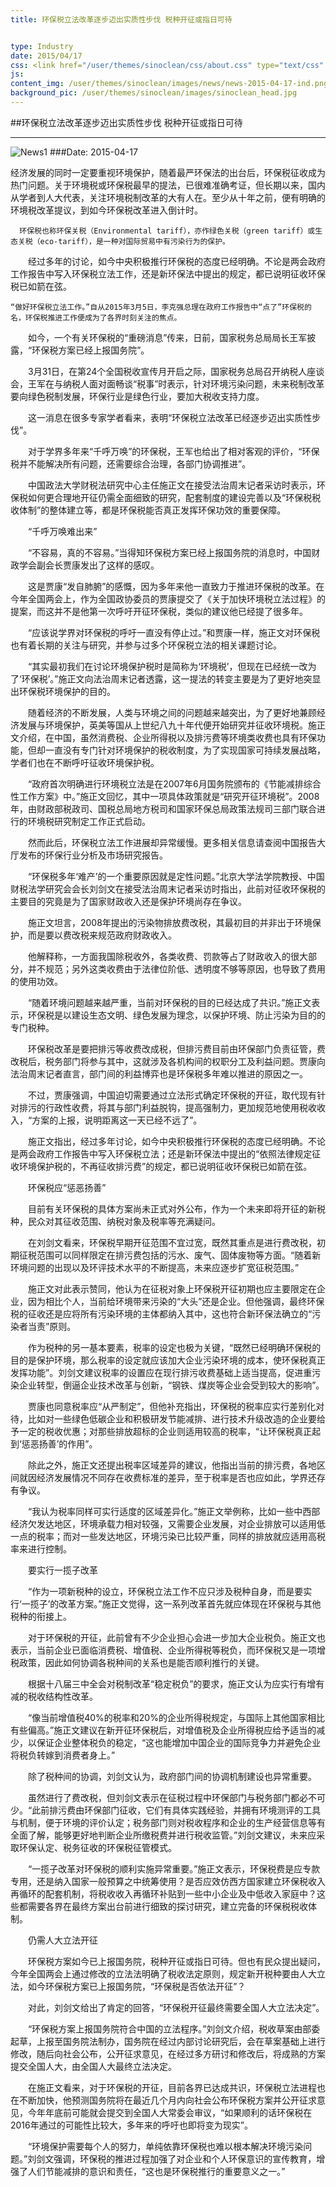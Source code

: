 ```yaml
---
title: 环保税立法改革逐步迈出实质性步伐 税种开征或指日可待


type: Industry
date: 2015/04/17
css: <link href="/user/themes/sinoclean/css/about.css" type="text/css" rel="stylesheet" />
js:
content_img: /user/themes/sinoclean/images/news/news-2015-04-17-ind.png
background_pic: /user/themes/sinoclean/images/sinoclean_head.jpg
---
```


##环保税立法改革逐步迈出实质性步伐 税种开征或指日可待


---



![News1](/user/themes/sinoclean/images/news/news-2015-04-17-ind.png)
###Date: 2015-04-17

经济发展的同时一定要重视环境保护，随着最严环保法的出台后，环保税征收成为热门问题。关于环境税或环保税最早的提法，已很难准确考证，但长期以来，国内从学者到人大代表，关注环境税制改革的大有人在。至少从十年之前，便有明确的环境税改革提议，到如今环保税改革进入倒计时。

      环保税也称环保关税（Environmental tariff），亦作绿色关税（green tariff）或生态关税（eco-tariff），是一种对国际贸易中有污染行为的保护。

　　经过多年的讨论，如今中央积极推行环保税的态度已经明确。不论是两会政府工作报告中写入环保税立法工作，还是新环保法中提出的规定，都已说明征收环保税已如箭在弦。

    “做好环保税立法工作。”自从2015年3月5日，李克强总理在政府工作报告中“点了”环保税的名，环保税推进工作便成为了各界时刻关注的焦点。

　　如今，一个有关环保税的“重磅消息”传来，日前，国家税务总局局长王军披露，“环保税方案已经上报国务院”。

　　3月31日，在第24个全国税收宣传月开启之际，国家税务总局召开纳税人座谈会，王军在与纳税人面对面畅谈“税事”时表示，针对环境污染问题，未来税制改革要向绿色税制发展，环保行业是绿色行业，要加大税收支持力度。

　　这一消息在很多专家学者看来，表明“环保税立法改革已经逐步迈出实质性步伐”。

　　对于学界多年来“千呼万唤”的环保税，王军也给出了相对客观的评价，“环保税并不能解决所有问题，还需要综合治理，各部门协调推进”。

　　中国政法大学财税法研究中心主任施正文在接受法治周末记者采访时表示，环保税如何更合理地开征仍需全面细致的研究，配套制度的建设完善以及“环保税税收体制”的整体建立等，都是环保税能否真正发挥环保功效的重要保障。

　　“千呼万唤难出来”

　　“不容易，真的不容易。”当得知环保税方案已经上报国务院的消息时，中国财政学会副会长贾康发出了这样的感叹。

　　这是贾康“发自肺腑”的感慨，因为多年来他一直致力于推进环保税的改革。在今年全国两会上，作为全国政协委员的贾康提交了《关于加快环境税立法过程》的提案，而这并不是他第一次呼吁开征环保税，类似的建议他已经提了很多年。

　　“应该说学界对环保税的呼吁一直没有停止过。”和贾康一样，施正文对环保税也有着长期的关注与研究，并参与过多个环保税立法的相关课题讨论。

　　“其实最初我们在讨论环境保护税时是简称为‘环境税’，但现在已经统一改为了‘环保税’。”施正文向法治周末记者透露，这一提法的转变主要是为了更好地突显出环保税环境保护的目的。

　　随着经济的不断发展，人类与环境之间的问题越来越突出，为了更好地兼顾经济发展与环境保护，英美等国从上世纪八九十年代便开始研究并征收环境税。施正文介绍，在中国，虽然消费税、企业所得税以及排污费等环境类收费也具有环保功能，但却一直没有专门针对环境保护的税收制度，为了实现国家可持续发展战略，学者们也在不断呼吁征收环境保护税。

　　“政府首次明确进行环境税立法是在2007年6月国务院颁布的《节能减排综合性工作方案》中。”施正文回忆，其中一项具体政策就是“研究开征环境税”。2008年，由财政部税政司、国税总局地方税司和国家环保总局政策法规司三部门联合进行的环境税研究制定工作正式启动。

　　然而此后，环保税立法工作进展却异常缓慢。更多相关信息请查阅中国报告大厅发布的环保行业分析及市场研究报告。

　　“环保税多年‘难产’的一个重要原因就是定性问题。”北京大学法学院教授、中国财税法学研究会会长刘剑文在接受法治周末记者采访时指出，此前对征收环保税的主要目的究竟是为了国家财政收入还是保护环境尚存在争议。

　　施正文坦言，2008年提出的污染物排放费改税，其最初目的并非出于环境保护，而是要以费改税来规范政府财政收入。

　　他解释称，一方面我国除税收外，各类收费、罚款等占了财政收入的很大部分，并不规范；另外这类收费由于法律位阶低、透明度不够等原因，也导致了费用的使用功效。

　　“随着环境问题越来越严重，当前对环保税的目的已经达成了共识。”施正文表示，环保税是以建设生态文明、绿色发展为理念，以保护环境、防止污染为目的的专门税种。

　　环保税改革是要把排污等收费改成税，但排污费目前由环保部门负责征管，费改税后，税务部门将参与其中，这就涉及各机构间的权职分工及利益问题。贾康向法治周末记者直言，部门间的利益博弈也是环保税多年难以推进的原因之一。

　　不过，贾康强调，中国迫切需要通过立法形式确定环保税的开征，取代现有针对排污的行政性收费，将其与部门利益脱钩，提高强制力，更加规范地使用税收收入，“方案的上报，说明距离这一天已经不远了”。

　　施正文指出，经过多年讨论，如今中央积极推行环保税的态度已经明确。不论是两会政府工作报告中写入环保税立法；还是新环保法中提出的“依照法律规定征收环境保护税的，不再征收排污费”的规定，都已说明征收环保税已如箭在弦。

　　环保税应“惩恶扬善”

　　目前有关环保税的具体方案尚未正式对外公布，作为一个未来即将开征的新税种，民众对其征收范围、纳税对象及税率等充满疑问。

　　在刘剑文看来，环保税早期开征范围不宜过宽，既然其重点是进行费改税，初期征税范围可以同样限定在排污费包括的污水、废气、固体废物等方面。“随着新环境问题的出现以及环评技术水平的不断提高，未来应逐步扩宽征税范围。”

　　施正文对此表示赞同，他认为在征税对象上环保税开征初期也应主要限定在企业，因为相比个人，当前给环境带来污染的“大头”还是企业。但他强调，最终环保税的征收还是应将所有污染环境的主体都纳入其中，这也符合新环保法确立的“污染者当责”原则。

　　作为税种的另一基本要素，税率的设定也极为关键，“既然已经明确环保税的目的是保护环境，那么税率的设定就应该加大企业污染环境的成本，使环保税真正发挥功能”。刘剑文建议税率的设置应在现行排污收费基础上适当提高，促进重污染企业转型，倒逼企业技术改革与创新，“钢铁、煤炭等企业会受到较大的影响”。

　　贾康也同意税率应“从严制定”，但他补充指出，环保税的税率应实行差别化对待，比如对一些绿色低碳企业和积极研发节能减排、进行技术升级改造的企业要给予一定的税收优惠；对那些排放超标的企业则适用较高的税率，“让环保税真正起到‘惩恶扬善’的作用”。

　　除此之外，施正文还提出税率区域差异的建议，他指出当前的排污费，各地区间就因经济发展情况不同存在收费标准的差异，至于税率是否也应如此，学界还存有争议。

　　“我认为税率同样可实行适度的区域差异化。”施正文举例称，比如一些中西部经济欠发达地区，环境承载力相对较强，又需要企业发展，对企业排放可以适用低一点的税率；而对一些发达地区，环境污染已比较严重，同样的排放就应适用高税率来进行控制。

　　要实行一揽子改革

　　“作为一项新税种的设立，环保税立法工作不应只涉及税种自身，而是要实行‘一揽子’的改革方案。”施正文觉得，这一系列改革首先就应体现在环保税与其他税种的衔接上。

　　对于环保税的开征，此前曾有不少企业担心会进一步加大企业税负。施正文也表示，当前企业已面临消费税、增值税、企业所得税等税负，而环保税又是一项增税政策，因此如何协调各税种间的关系也是能否顺利推行的关键。

　　根据十八届三中全会对税制改革“稳定税负”的要求，施正文认为应实行有增有减的税收结构性改革。

　　“像当前增值税40%的税率和20%的企业所得税规定，与国际上其他国家相比有些偏高。”施正文建议在新开征环保税后，对增值税及企业所得税应给予适当的减少，以保证企业整体税负的稳定，“这也能增加中国企业的国际竞争力并避免企业将税负转嫁到消费者身上。”

　　除了税种间的协调，刘剑文认为，政府部门间的协调机制建设也异常重要。

　　虽然进行了费改税，但刘剑文表示在征税过程中环保部门与税务部门都必不可少。“此前排污费由环保部门征收，它们有具体实践经验，并拥有环境测评的工具与机制，便于环境的评价认定；税务部门则对税收程序和企业的生产经营信息等有全面了解，能够更好地判断企业所缴税费并进行税收监管。”刘剑文建议，未来应采取环保认定、税务征收的环保税征管模式。

　　“一揽子改革对环保税的顺利实施异常重要。”施正文表示，环保税费是应专款专用，还是纳入国家一般预算之中统筹使用？是否应效仿西方国家建立环保税收入再循环的配套机制，将税收收入再循环补贴到一些中小企业及中低收入家庭中？这些都需要各界在最终方案出台前进行细致的探讨研究，建立完备的环保税税收体制。

　　仍需人大立法开征

　　环保税方案如今已上报国务院，税种开征或指日可待。但也有民众提出疑问，今年全国两会上通过修改的立法法明确了税收法定原则，规定新开税种要由人大立法，如今环保税方案已上报国务院，“环保税是否依法开征”？

　　对此，刘剑文给出了肯定的回答，“环保税开征最终需要全国人大立法决定”。

　　“环保税方案上报国务院符合中国的立法程序。”刘剑文介绍，税收草案由部委起草，上报至国务院法制办，国务院在经过内部讨论研究后，会在草案基础上进行修改，随后向社会公布，公开征求意见，在经过多方研讨和修改后，将成熟的方案提交全国人大，由全国人大最终立法决定。

　　在施正文看来，对于环保税的开征，目前各界已达成共识，环保税立法进程也在不断加快，他预测国务院将在最近几个月内向社会公布环保税方案并公开征求意见，今年年底前可能就会提交到全国人大常委会审议，“如果顺利的话环保税在2016年通过的可能性比较大，多年来的呼吁也即将变为现实”。

　　“环境保护需要每个人的努力，单纯依靠环保税也难以根本解决环境污染问题。”刘剑文强调，环保税的推进过程加强了对企业和个人环保意识的宣传教育，增强了人们节能减排的意识和责任，“这也是环保税推行的重要意义之一。”
